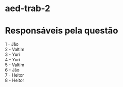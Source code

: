 # aed-trab-2

# Responsáveis pela questão

1 - Jão
<br>
2 - Valtim
<br>
3 - Yuri
<br>
4 - Yuri
<br>
5 - Valtim
<br>
6 - Jão
<br>
7 - Heitor
<br>
8 - Heitor
<br>
